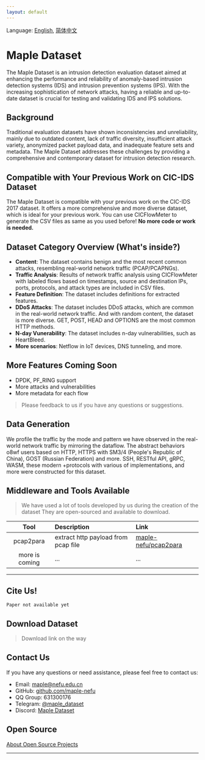 ```yaml
---
layout: default
---
```


Language: [English](/index), [简体中文](/zh-cn/index)

# Maple Dataset

The Maple Dataset is an intrusion detection evaluation dataset aimed at enhancing the performance and reliability of
anomaly-based intrusion detection systems (IDS) and intrusion prevention systems (IPS). With the increasing
sophistication of network attacks, having a reliable and up-to-date dataset is crucial for testing and validating IDS
and IPS solutions.

## Background

Traditional evaluation datasets have shown inconsistencies and unreliability, mainly due to outdated content, lack of
traffic diversity, insufficient attack variety, anonymized packet payload data, and inadequate feature sets and
metadata. The Maple Dataset addresses these challenges by providing a comprehensive and contemporary dataset for
intrusion detection research.

## Compatible with Your Previous Work on CIC-IDS Dataset

The Maple Dataset is compatible with your previous work on the CIC-IDS 2017 dataset. It offers a more comprehensive and
more diverse dataset, which is ideal for your previous work. You can use CICFlowMeter to generate the CSV files as same
as you used before! **No more code or work is needed.**

## Dataset Category Overview (What's inside?)

- **Content**: The dataset contains benign and the most recent common attacks, resembling real-world network traffic
  (PCAP/PCAPNGs).
- **Traffic Analysis**: Results of network traffic analysis using CICFlowMeter with labeled flows based on timestamps,
  source and destination IPs, ports, protocols, and attack types are included in CSV files.
- **Feature Definition**: The dataset includes definitions for extracted features.
- **DDoS Attacks**: The dataset includes DDoS attacks, which are common in the real-world network traffic. And with
  random content, the dataset is more diverse. GET, POST, HEAD and OPTIONS are the most common HTTP methods.
- **N-day Vunerability**: The dataset includes n-day vulnerabilities, such as HeartBleed.
- **More scenarios**: Netflow in IoT devices, DNS tunneling, and more.

## More Features Coming Soon

- DPDK, PF_RING support
- More attacks and vulnerabilities
- More metadata for each flow

> Please feedback to us if you have any questions or suggestions.

## Data Generation

We profile the traffic by the mode and pattern we have observed in the real-world network traffic by mirroring the
dataflow. The abstract behaviors o8wf users based on HTTP, HTTPS with SM3/4 (People's Republic of China), GOST (Russian
Federation) and more. SSH, RESTful API, gRPC, WASM, these modern +protocols with various of implementations, and more
were constructed for this dataset.

## Middleware and Tools Available

> We have used a lot of tools developed by us during the creation of the dataset
> They are open-sourced and available to download.

|      Tool      | Description                         | Link                                                            |
|:--------------:|:------------------------------------|:----------------------------------------------------------------|
|   pcap2para    | extract http payload from pcap file | [maple-nefu/pcap2para](https://github.com/maple-nefu/pcap2para) |
| more is coming | ...                                 | ...                                                             |

---

## Cite Us!

```
Paper not available yet
```

## Download Dataset

> Download link on the way

## Contact Us

If you have any questions or need assistance, please feel free to contact us:

- Email: [maple@nefu.edu.cn](mailto:maple@nefu.edu.cn)
- GitHub: [github.com/maple-nefu](https://github.com/maple-nefu)
- QQ Group: 631300176
- Telegram: [@maple_dataset](https://t.me/maple_dataset)
- Discord: [Maple Dataset](https://discord.gg/CkaAaaVKHm)

## Open Source

[About Open Source Projects](./open-source)

---
